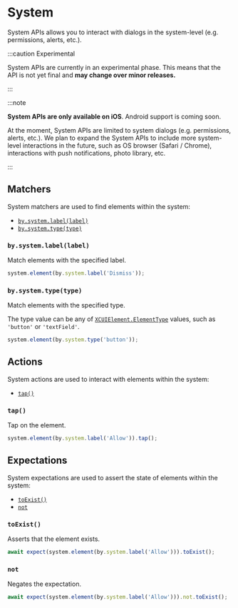 # System

System APIs allows you to interact with dialogs in the system-level (e.g. permissions, alerts, etc.).

:::caution Experimental

System APIs are currently in an experimental phase.
This means that the API is not yet final and **may change over minor releases.**

:::

:::note

**System APIs are only available on iOS**. Android support is coming soon.

At the moment, System APIs are limited to system dialogs (e.g. permissions, alerts, etc.).
We plan to expand the System APIs to include more system-level interactions in the future,
such as OS browser (Safari / Chrome), interactions with push notifications, photo library, etc.

:::

## Matchers

System matchers are used to find elements within the system:

- [`by.system.label(label)`]
- [`by.system.type(type)`]

### `by.system.label(label)`

Match elements with the specified label.

```js
system.element(by.system.label('Dismiss'));
```

### `by.system.type(type)`

Match elements with the specified type.

The type value can be any of [`XCUIElement.ElementType`][iOS element-type] values, such as `'button'` or `'textField'`.

```js
system.element(by.system.type('button'));
```

## Actions

System actions are used to interact with elements within the system:

- [`tap()`]

### `tap()`

Tap on the element.

```js
system.element(by.system.label('Allow')).tap();
```

## Expectations

System expectations are used to assert the state of elements within the system:

- [`toExist()`]
- [`not`]

### `toExist()`

Asserts that the element exists.

```js
await expect(system.element(by.system.label('Allow'))).toExist();
```

### `not`

Negates the expectation.

```js
await expect(system.element(by.system.label('Allow'))).not.toExist();
```

[`by.system.label(label)`]: #bysystemlabellabel
[`by.system.type(type)`]: #bysystemtypetype
[`tap()`]: #tap
[`toExist()`]: #toexist
[`not`]: #not
[iOS element-type]: https://developer.apple.com/documentation/xctest/xcuielement/elementtype

